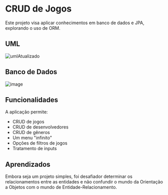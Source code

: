 # CRUD de Jogos

Este projeto visa aplicar conhecimentos em banco de dados e JPA, explorando o uso de ORM.

## UML
![umlAtualizado](https://github.com/Matheus-Nardi/java/assets/131494232/5430ea21-7725-474f-8083-751921e30a0f)


## Banco de Dados 
![image](https://github.com/Matheus-Nardi/java/assets/131494232/0483d42b-9f21-4646-a828-1b505a605723)

## Funcionalidades 
A aplicação permite:
- CRUD de jogos
- CRUD de desenvolvedores
- CRUD de gêneros
- Um menu "infinito"
- Opções de filtros de jogos
- Tratamento de inputs

## Aprendizados
Embora seja um projeto simples, foi desafiador determinar os relacionamentos entre as entidades e não confundir o mundo da Orientação a Objetos com o mundo de Entidade-Relacionamento.
